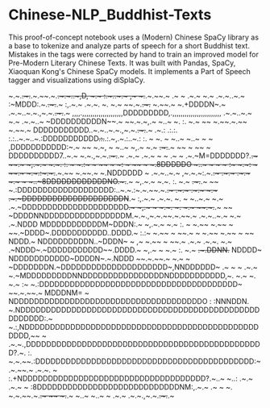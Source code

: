 # Chinese-NLP_Buddhist-Texts
This proof-of-concept notebook uses a (Modern) Chinese SpaCy library as a base to tokenize and analyze parts of speech for a short Buddhist text. Mistakes in the tags were corrected by hand to train an improved model for Pre-Modern Literary Chinese Texts. It was built with Pandas, SpaCy, Xiaoquan Kong's Chinese SpaCy models. It implements a Part of Speech tagger and visualizations using diSplaCy.

~.~.~~.~.~~.~.~~.~.~~.~.~..~,D, ~.~  :.~..~.~ ,~ ~.~~.~.~~.~
.~ ~ .~.~  ~.~ .~.~..~.~ :~MDDD:.~.~~.~.~~.~ :,.~.~ .~.~. ~.
~.~ ~~.~.~~.~.~~ ~.~~.~ ~.+DDDDN~.~ .~.~..~.~.,~.~.~~.~.~~.~
,,,,.,,,,,,,,,,,,,,,,,,,,DDDDDDDDD,.,,,,,,,,,,,,,,,,,,,,,,,,
.~.~..~.~  ~.~ .~.~..~ ~DDDDDDDDDDN~~.~ ~~.~.~,.~ ~..~ ~. :.
~.~ ~~ ~.~~.~.~~ ~.~~.~ DDDDDDDDDDD..~.~..~.~.,~.~.~~.~.~~.~
.~.: .:.:. :.:..~.~..~.:DDDDDDDDDDD~~.:.~~.:.~,.~.:..~.:  :.
 ~ ~. ~ ~..~ ~..~ ~  ~ ,DDDDDDDDDDD:~.~ ~~ ~.~, ~ ~..~ ~,.~ 
~.~ ~~.~.~~.~ ~~ ~ ~~ ~ DDDDDDDDDD7..~.~  ~.~.,~.~.~~.~.~~.~
.~.~ .~.~  ~ ~ .~ ~ .~.~M=DDDDDDD?.~~.~ ~~.~ ~,.~.~  ~.~. :.
~ ~.:~ ~ ~~ ~ ~: ~ ~~ ~ ~.8DDDDDO ~..~ ~  ~ ~ :~ ~.~: ~ ~~.~
~.~.:~.~.~~.~.~~ ~.~~.~ ~.NDDDDDD ~ .~.~..~.~ ,~.~.~:.~.~~.~
.~.~ .~.~  ~.~  ~ ~..~8DDDDDDDDDDDDNO.~.~~.~ ~,.~.~  ~.~. :.
~.~ ~~.~.~~.~ ~~ ~.:DDDDDDDDDDDDDDDDDDD:..~.~.:~.~.~~.~.~~.~
.~.~ .~.~  ~.~ .~.~DDDDDDDDDDDDDDDDDDDDN~~.~ :,.~.~ .~.~. ~.
 ~ ~..~.~  ~.~ .~.~DDDDDDDDDDDDDDDDDDDDD~~.~ ~,.~ ~  ~.~. ~.
~.~ ~~.~.~~.~ ~~ ~DDDDNNDDDDDDDDDDDDDDDDM.~.~.,~.~.~~.~.~~.~
.~.~..~.~  ~.~ .~.NDDD MDDDDDDDDDDDM~DDDN:.~ ~,.~.~  ~.~  :.
~ ~.~~ ~.~~ ~ ~~.~DDDD~.DDDDDDDDDDD..DDDD.~ :.:~ ~.~~ ~ ~~.~
~ ~.~~ ~.~~ ~ ~~ NDDD.~ NDDDDDDDDDN..~DDDN~ ~ ,~ ~.~~ ~ ~~.~
.~.~ .~.~. ~.~ .~NDDD~.~DDDDDDDDDDD~~.DDDD.~ ~,.~ ~  ~.~  :.
~.~ ~~.~.DDNN.~~ NDDDD~ NDDDDDDDDDDD~DDDDN~.~.NDDD ~~.~.~~.~
 ~.~  ~ ~DDDDDDDN.~DDDDDDDDDDDDDDDDDDDDD~,NNDDDDDD~ .~ ~  ~ 
.~.~  ~.~MDDDDDDDDDNNDDDDDDDDDDDDDDDDNDDDDDDDDDDD,~. ~.~  ~.
~.~ :~ ~.:DDDDDDDDDDDDDDDDDDDDDDDDDDDDDDDDDDDDDDD~ ~~.~.~~.~
MDDDNM= ~ NDDDDDDDDDDDDDDDDDDDDDDDDDDDDDDDDDDDDDO : :NNNDDN.
~.NDDDDDDDDDDDDDDDDDDDDDDDDDDDDDDDDDDDDDDDDDDDDDDDDDDDDDD:.~
~.:,NDDDDDDDDDDDDDDDDDDDDDDDDDDDDDDDDDDDDDDDDDDDDDDDDDD,~~ ~
.~.~.,DDDDDDDDDDDDDDDDDDDDDDDDDDDDDDDDDDDDDDDDDDDDDDD?.~. :.
~.~.~~.:DDDDDDDDDDDDDDDDDDDDDDDDDDDDDDDDDDDDDDDDDDD:~.~.~~.~
.~.~. ~ :.+NDDDDDDDDDDDDDDDDDDDDDDDDDDDDDDDDDDDD?.~..~ ~..: 
.~.~ .~.~  ~ :8DDDDDDDDDDDDDDDDDDDDDDDDDDDDNM:,.~.~ .~ ~  ~.
~.~.~~.~.~~.~ ~~ ~.~~.~ ~..~ ~..~ ~ .~.~ .~.~.,~.~.~~.~.~~.~

